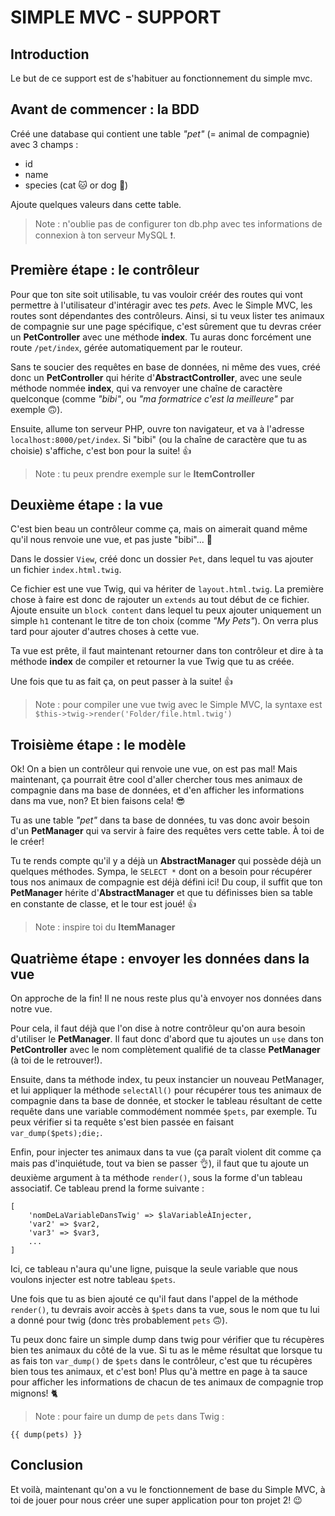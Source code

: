 # SIMPLE MVC - SUPPORT

## Introduction

Le but de ce support est de s'habituer au fonctionnement du simple mvc.

## Avant de commencer : la BDD

Créé une database qui contient une table *"pet"* (= animal de compagnie) avec 3 champs :

* id
* name
* species (cat 🐱 or dog 🐶)

Ajoute quelques valeurs dans cette table.

> Note : n'oublie pas de configurer ton db.php avec tes informations de connexion à ton serveur MySQL ❗.

## Première étape : le contrôleur

Pour que ton site soit utilisable, tu vas vouloir créér des routes qui vont permettre à l'utilisateur d'intéragir avec tes *pets*. Avec le Simple MVC, les routes sont dépendantes des contrôleurs. Ainsi, si tu veux lister tes animaux de compagnie sur une page spécifique, c'est sûrement que tu devras créer un **PetController** avec une méthode **index**. Tu auras donc forcément une route ```/pet/index```, gérée automatiquement par le routeur.

Sans te soucier des requêtes en base de données, ni même des vues, créé donc un **PetController** qui hérite d'**AbstractController**, avec une seule méthode nommée **index**, qui va renvoyer une chaîne de caractère quelconque (comme *"bibi"*, ou *"ma formatrice c'est la meilleure"* par exemple 🙃).

Ensuite, allume ton serveur PHP, ouvre ton navigateur, et va à l'adresse ```localhost:8000/pet/index```. Si "bibi" (ou la chaîne de caractère que tu as choisie) s'affiche, c'est bon pour la suite! 👍

> Note : tu peux prendre exemple sur le **ItemController**

## Deuxième étape : la vue

C'est bien beau un contrôleur comme ça, mais on aimerait quand même qu'il nous renvoie une vue, et pas juste "bibi"... 🤔

Dans le dossier ```View```, créé donc un dossier ```Pet```, dans lequel tu vas ajouter un fichier ```index.html.twig```.

Ce fichier est une vue Twig, qui va hériter de ```layout.html.twig```. La première chose à faire est donc de rajouter un ```extends``` au tout début de ce fichier. Ajoute ensuite un ```block content``` dans lequel tu peux ajouter uniquement un simple ```h1``` contenant le titre de ton choix (comme *"My Pets"*). On verra plus tard pour ajouter d'autres choses à cette vue.

Ta vue est prête, il faut maintenant retourner dans ton contrôleur et dire à ta méthode **index** de compiler et retourner la vue Twig que tu as créée.

Une fois que tu as fait ça, on peut passer à la suite! 👍

> Note : pour compiler une vue twig avec le Simple MVC, la syntaxe est ```$this->twig->render('Folder/file.html.twig')```

## Troisième étape : le modèle

Ok! On a bien un contrôleur qui renvoie une vue, on est pas mal! Mais maintenant, ça pourrait être cool d'aller chercher tous mes animaux de compagnie dans ma base de données, et d'en afficher les informations dans ma vue, non? Et bien faisons cela! 😎

Tu as une table *"pet"* dans ta base de données, tu vas donc avoir besoin d'un **PetManager** qui va servir à faire des requêtes vers cette table. À toi de le créer!

Tu te rends compte qu'il y a déjà un **AbstractManager** qui possède déjà un quelques méthodes. Sympa, le ```SELECT *``` dont on a besoin pour récupérer tous nos animaux de compagnie est déjà défini ici! Du coup, il suffit que ton **PetManager** hérite d'**AbstractManager** et que tu définisses bien sa table en constante de classe, et le tour est joué! 👍

> Note : inspire toi du **ItemManager**

## Quatrième étape : envoyer les données dans la vue

On approche de la fin! Il ne nous reste plus qu'à envoyer nos données dans notre vue.

Pour cela, il faut déjà que l'on dise à notre contrôleur qu'on aura besoin d'utiliser le **PetManager**. Il faut donc d'abord que tu ajoutes un ```use``` dans ton **PetController** avec le nom complètement qualifié de ta classe **PetManager** (à toi de le retrouver!).

Ensuite, dans ta méthode index, tu peux instancier un nouveau PetManager, et lui appliquer la méthode ```selectAll()``` pour récupérer tous tes animaux de compagnie dans ta base de donnée, et stocker le tableau résultant de cette requête dans une variable commodément nommée ```$pets```, par exemple. Tu peux vérifier si ta requête s'est bien passée en faisant ```var_dump($pets);die;```.

Enfin, pour injecter tes animaux dans ta vue (ça paraît violent dit comme ça mais pas d'inquiétude, tout va bien se passer 👌), il faut que tu ajoute un deuxième argument à ta méthode ```render()```, sous la forme d'un tableau associatif. Ce tableau prend la forme suivante :
```
[
    'nomDeLaVariableDansTwig' => $laVariableÀInjecter,
    'var2' => $var2,
    'var3' => $var3,
    ...
]
```
Ici, ce tableau n'aura qu'une ligne, puisque la seule variable que nous voulons injecter est notre tableau ```$pets```.

Une fois que tu as bien ajouté ce qu'il faut dans l'appel de la méthode ```render()```, tu devrais avoir accès à ```$pets``` dans ta vue, sous le nom que tu lui a donné pour twig (donc très probablement ```pets``` 🙃).

Tu peux donc faire un simple dump dans twig pour vérifier que tu récupères bien tes animaux du côté de la vue. Si tu as le même résultat que lorsque tu as fais ton ```var_dump()``` de ```$pets``` dans le contrôleur, c'est que tu récupères bien tous tes animaux, et c'est bon! Plus qu'à mettre en page à ta sauce pour afficher les informations de chacun de tes animaux de compagnie trop mignons! 🐈

> Note : pour faire un dump de ```pets``` dans Twig :
```twig
{{ dump(pets) }}
```

## Conclusion

Et voilà, maintenant qu'on a vu le fonctionnement de base du Simple MVC, à toi de jouer pour nous créer une super application pour ton projet 2! 😉
